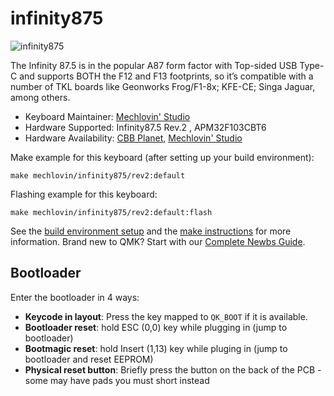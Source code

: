# infinity875

![infinity875](https://i.imgur.com/9dDdLaz.jpg)

The Infinity 87.5 is in the popular A87 form factor with Top-sided USB Type-C and supports BOTH the F12 and F13 footprints, so it’s compatible with a number of TKL boards like Geonworks Frog/F1-8x; KFE-CE; Singa Jaguar, among others.

* Keyboard Maintainer: [Mechlovin' Studio](https://github.com/mechlovin)
* Hardware Supported: Infinity87.5 Rev.2 , APM32F103CBT6
* Hardware Availability: [CBB Planet](https://cbbplanet.com/products/infinity-87-5-pcb), [Mechlovin' Studio](https://mechlovin.studio)

Make example for this keyboard (after setting up your build environment):

    make mechlovin/infinity875/rev2:default

Flashing example for this keyboard:

    make mechlovin/infinity875/rev2:default:flash

See the [build environment setup](https://docs.qmk.fm/#/getting_started_build_tools) and the [make instructions](https://docs.qmk.fm/#/getting_started_make_guide) for more information. Brand new to QMK? Start with our [Complete Newbs Guide](https://docs.qmk.fm/#/newbs).

## Bootloader

Enter the bootloader in 4 ways:

* **Keycode in layout**: Press the key mapped to `QK_BOOT` if it is available.
* **Bootloader reset**: hold ESC (0,0) key while plugging in (jump to bootloader)
* **Bootmagic reset**: hold Insert (1,13) key while pluging in (jump to bootloader and reset EEPROM)
* **Physical reset button**: Briefly press the button on the back of the PCB - some may have pads you must short instead
